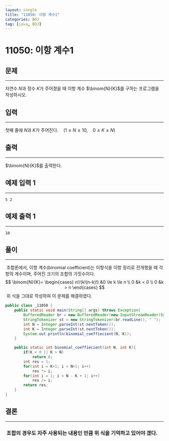 ```yaml
---
layout: single
title: "11050: 이항 계수1"
categories: BOJ
tag: [java, BOJ]
---
```


# 11050: 이항 계수1

## 문제
---
자연수 $N$과 정수 $K$가 주어졌을 때 이항 계수 
$\binom{N}{K}$를 구하는 프로그램을 작성하시오.

## 입력
---
첫째 줄에 $N$과 $K$가 주어진다.$\quad(1 ≤ N ≤ 10,\quad0 ≤ K ≤ N)$

## 출력
---
$\binom{N}{K}$를 출력한다.

## 예제 입력 1 
---
```
5 2
```

## 예제 출력 1 
---
```
10
```

## 풀이
---
&nbsp;조합론에서, 이항 계수(binomial coefficient)는 이항식을 이항 정리로 전개했을 때 각 항의 계수이며, 주어진 크기의 조합의 가짓수이다.
$$
\binom{N}{K}=
\begin{cases}
n!/(k!(n-k)!) &0 \le k \le n \\
0 &k < 0 \\
0 &k > n
\end{cases}
$$
&nbsp;위 식을 그대로 작성하여 이 문제를 해결하였다.

```java
public class _11050 {
    public static void main(String[] args) throws Exception{
        BufferedReader br = new BufferedReader(new InputStreamReader(System.in));
        StringTokenizer st = new StringTokenizer(br.readLine(), " ");
        int N = Integer.parseInt(st.nextToken());
        int K = Integer.parseInt(st.nextToken());
        System.out.println(binomial_coeffiecient(N, K));
    }

    public static int binomial_coeffiecient(int N, int K){
        if(K < 0 || K > N)
            return 0;
        int res = 1;
        for(int i = K+1; i < N+1; i++)
            res *= i;
        for(int i = 1; i < N - K + 1; i++)
            res /= i;
        return res;
    }
}
```
## 결론
---
### &nbsp;조합의 경우도 자주 사용되는 내용인 만큼 위 식을 기억하고 있어야 겠다.